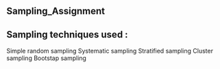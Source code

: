 ## Sampling_Assignment
## Sampling techniques used :
Simple random sampling 
Systematic sampling 
Stratified sampling 
Cluster sampling
Bootstap sampling
